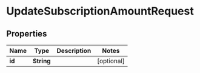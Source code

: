 

# UpdateSubscriptionAmountRequest


## Properties

| Name | Type | Description | Notes |
|------------ | ------------- | ------------- | -------------|
|**id** | **String** |  |  [optional] |



